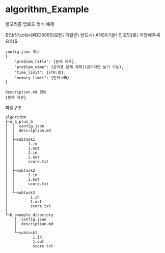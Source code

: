 # algorithm_Example
알고리즘 업로드 형식 예제
<br>
<p>${\bf{\color{#DD6565}모든\ 파일은\ 반드시\ ANSI(기본\ 인코딩)로\ 저장해주세요!}}$</p>

```
config.json 정보
{
    "problem_title": {문제 제목},
    "problem_name": {관리용 문제 제목}(관리자만 보기 가능),
    "time_limit": {단위:초},
    "memory_limit": {단위:MB}
}

description.md 정보
{문제 지문}
```

파일구조
```
algorithm
├─a_a_plus_b
│  │  config.json
│  │  description.md
│  │  
│  ├─subtask1
│  │      1.in
│  │      1.out
│  │      2.in
│  │      2.out
│  │      score.txt
│  │      
│  ├─subtask2
│  │      1.in
│  │      1.out
│  │      score.txt
│  │      
│  └─subtask3
│          1.in
│          1.out
│          score.txt
│          
└─b_example_directory
    │  config.json
    │  description.md
    │  
    └─subtask1
            1.in
            1.out
            score.txt
```

